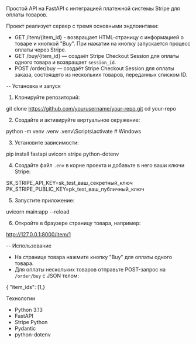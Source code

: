 Простой API на FastAPI с интеграцией платежной системы Stripe для оплаты товаров.

Проект реализует сервер с тремя основными эндпоинтами:

- GET /item/{item_id} - возвращает HTML-страницу с информацией о товаре и кнопкой "Buy". При нажатии на кнопку запускается процесс оплаты через Stripe.
- GET /buy/{item_id} — создаёт Stripe Checkout Session для оплаты одного товара и возвращает `session_id`.
- POST /order/buy — создаёт Stripe Checkout Session для оплаты заказа, состоящего из нескольких товаров, переданных списком ID.

-- Установка и запуск

1. Клонируйте репозиторий:

git clone https://github.com/yourusername/your-repo.git
cd your-repo


2. Создайте и активируйте виртуальное окружение:

python -m venv .venv
.venv\Scripts\activate # Windows


3. Установите зависимости:

pip install fastapi uvicorn stripe python-dotenv


4. Создайте файл `.env` в корне проекта и добавьте в него ваши ключи Stripe:

SK_STRIPE_API_KEY=sk_test_ваш_секретный_ключ
PK_STRIPE_PUBLIC_KEY=pk_test_ваш_публичный_ключ


5. Запустите приложение:

uvicorn main:app --reload


6. Откройте в браузере страницу товара, например:

http://127.0.0.1:8000/item/1



-- Использование

- На странице товара нажмите кнопку "Buy" для оплаты одного товара.
- Для оплаты нескольких товаров отправьте POST-запрос на `/order/buy` с JSON телом:

{
"item_ids": [1,}

Технологии

- Python 3.13
- FastAPI
- Stripe Python
- Pydantic
- python-dotenv
